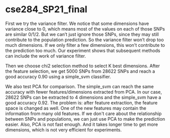 # cse284_SP21_final

First we try the variance filter. We notice that some dimensions have variance close to 0, which means most of the values on each of those SNPs are similar 0/1/2. But we can’t just ignore those SNPs, since they may still contribute to the population prediction. So the variance filter won’t drop too much dimensions. If we only filter a few dimensions, this won’t contribute to the prediction too much. Our experiment shows that subsequent methods can include the work of variance filter.

Then we choose chi2 selection method to select K best dimensions. After the feature selection, we get 5000 SNPs from 28622 SNPs and reach a good accuracy 0.90 using a simple_svm classifier.

We also test PCA for comparison. The simple_svm can reach the same accuracy with fewer features/dimensions extracted from PCA. In our case, 28622 SNPs can be extracted to 4 dimensions and the simple_svm have a good accuracy 0.92.
The problem is: after feature extraction, the feature space is changed as well. One of the new features may contain the information from many old features. If we don't care about the relationship between SNPs and populations, we can just use PCA to make the prediction easier.
Also, PCA is not fast enough. And it takes longer time to get more dimensions, which is not very efficient for experiments.
